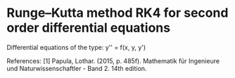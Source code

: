 # Runge–Kutta method RK4 for second order differential equations

Differential equations of the type:
y'' = f(x, y, y')


References:
[1] Papula, Lothar. (2015, p. 485f). Mathematik für Ingenieure und Naturwissenschaftler - Band 2. 14th edition.
